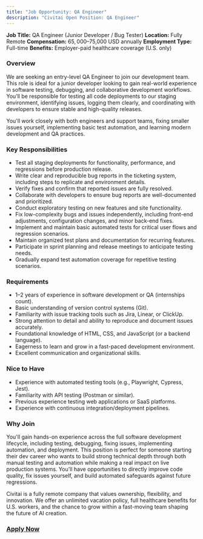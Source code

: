 ```yaml
---
title: "Job Opportunity: QA Engineer"
description: "Civitai Open Position: QA Engineer"
---
```


**Job Title:** QA Engineer (Junior Developer / Bug Tester)
**Location:** Fully Remote
**Compensation:** $65,000–$75,000 USD annually
**Employment Type:** Full-time
**Benefits:** Employer-paid healthcare coverage (U.S. only)

### **Overview**
We are seeking an entry-level QA Engineer to join our development team. This role is ideal for a junior developer looking to gain real-world experience in software testing, debugging, and collaborative development workflows. You’ll be responsible for testing all code deployments to our staging environment, identifying issues, logging them clearly, and coordinating with developers to ensure stable and high-quality releases.

You'll work closely with both engineers and support teams, fixing smaller issues yourself, implementing basic test automation, and learning modern development and QA practices.

### **Key Responsibilities**
* Test all staging deployments for functionality, performance, and regressions before production release.
* Write clear and reproducible bug reports in the ticketing system, including steps to replicate and environment details.
* Verify fixes and confirm that reported issues are fully resolved.
* Collaborate with developers to ensure bug reports are well-documented and prioritized.
* Conduct exploratory testing on new features and site functionality.
* Fix low-complexity bugs and issues independently, including front-end adjustments, configuration changes, and minor back-end fixes.
* Implement and maintain basic automated tests for critical user flows and regression scenarios.
* Maintain organized test plans and documentation for recurring features.
* Participate in sprint planning and release meetings to anticipate testing needs.
* Gradually expand test automation coverage for repetitive testing scenarios.

### **Requirements**
* 1–2 years of experience in software development or QA (internships count).
* Basic understanding of version control systems (Git).
* Familiarity with issue tracking tools such as Jira, Linear, or ClickUp.
* Strong attention to detail and ability to reproduce and document issues accurately.
* Foundational knowledge of HTML, CSS, and JavaScript (or a backend language).
* Eagerness to learn and grow in a fast-paced development environment.
* Excellent communication and organizational skills.

### **Nice to Have**
* Experience with automated testing tools (e.g., Playwright, Cypress, Jest).
* Familiarity with API testing (Postman or similar).
* Previous experience testing web applications or SaaS platforms.
* Experience with continuous integration/deployment pipelines.

### **Why Join**
You'll gain hands-on experience across the full software development lifecycle, including testing, debugging, fixing issues, implementing automation, and deployment. This position is perfect for someone starting their dev career who wants to build strong technical depth through both manual testing and automation while making a real impact on live production systems. You'll have opportunities to directly improve code quality, fix issues yourself, and build automated safeguards against future regressions.

Civitai is a fully remote company that values ownership, flexibility, and innovation. We offer an unlimited vacation policy, full healthcare benefits for U.S. workers, and the chance to grow within a fast-moving team shaping the future of AI creation.

### [Apply Now](https://forms.clickup.com/8459928/f/825mr-15711/OMNG0XRXXSQRL533RC)
